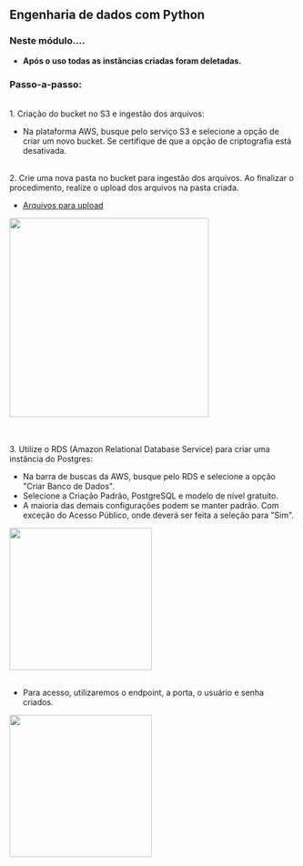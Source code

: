 ## Engenharia de dados com Python

### Neste módulo....

* **Após o uso todas as instâncias criadas foram deletadas.**
  
### Passo-a-passo:

<br> 1. Criação do bucket no S3 e ingestão dos arquivos:
   - Na plataforma AWS, busque pelo serviço S3 e selecione a opção de criar um novo bucket. Se certifique de que a opção de criptografia está desativada. 

<br> 2. Crie uma nova pasta no bucket para ingestão dos arquivos. Ao finalizar o procedimento, realize o upload dos arquivos na pasta criada.
* [Arquivos para upload](https://github.com/micvet/curso-eng-dados-fa/tree/main/de-python/arquivos)

<div align='left'>
   <img src='https://github.com/micvet/curso-eng-dados-fa/assets/86981990/387bf4a5-a66e-4439-b921-1603d16abc97' height='350'/>
<div/><br>  

<br> 3. Utilize o RDS (Amazon Relational Database Service) para criar uma instância do Postgres:

* Na barra de buscas da AWS, busque pelo RDS e selecione a opção "Criar Banco de Dados".
* Selecione a Criação Padrão, PostgreSQL e modelo de nível gratuíto.
* A maioria das demais configurações podem se manter padrão. Com exceção do Acesso Público, onde deverá ser feita a seleção para "Sim".

<div align='left'>
   <img src='https://github.com/micvet/curso-eng-dados-fa/assets/86981990/bbcc3565-fe41-4fdb-a1f1-6bed10a2311a' height='250'/>
<div/><br> 
   
* Para acesso, utilizaremos o endpoint, a porta, o usuário e senha criados. <br>

<div align='left'>
   <img src='https://github.com/micvet/curso-eng-dados-fa/assets/86981990/8f286f81-1296-4f8f-84e5-18d52caba132' height='250'/>
<div/><br>  



 
